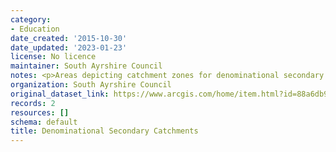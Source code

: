 ```yaml
---
category:
- Education
date_created: '2015-10-30'
date_updated: '2023-01-23'
license: No licence
maintainer: South Ayrshire Council
notes: <p>Areas depicting catchment zones for denominational secondary schools</p>
organization: South Ayrshire Council
original_dataset_link: https://www.arcgis.com/home/item.html?id=88a6db9db81349e8be6a4e94f1f1378d
records: 2
resources: []
schema: default
title: Denominational Secondary Catchments
---
```

